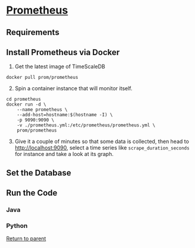 # [Prometheus](https://prometheus.io)
## Requirements

## Install Prometheus via Docker
1. Get the latest image of TimeScaleDB
```
docker pull prom/prometheus
```

2. Spin a container instance that will monitor itself.
```
cd prometheus
docker run -d \
    --name prometheus \
    --add-host=hostname:$(hostname -I) \
    -p 9090:9090 \
    -v ./prometheus.yml:/etc/prometheus/prometheus.yml \
    prom/prometheus
```

3. Give it a couple of minutes so that some data is collected, then head to [http://localhost:9090](http://localhost:9090), select a time series like `scrape_duration_seconds` for instance and take a look at its graph.
## Set the Database

## Run the Code
### Java

### Python

[Return to parent](../README.md)